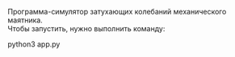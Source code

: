 Программа-симулятор затухающих колебаний механического маятника. <br>
Чтобы запустить, нужно выполнить команду:

python3 app.py
